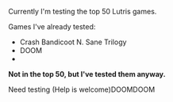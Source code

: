 
Currently I'm testing the top 50 Lutris games. 

Games I've already tested:

* Crash Bandicoot N. Sane Trilogy
* DOOM
*

**Not in the top 50, but I've tested them anyway.**

Need testing (Help is welcome)DOOMDOOM
